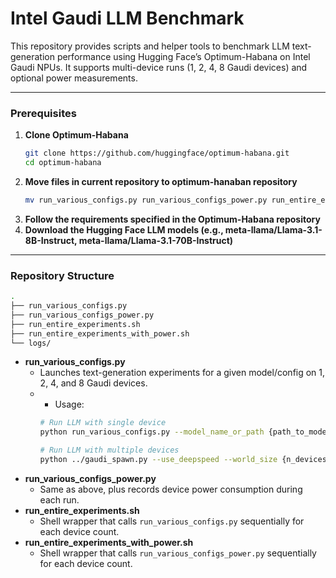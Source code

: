 # Intel Gaudi LLM Benchmark

This repository provides scripts and helper tools to benchmark LLM text-generation performance using Hugging Face’s Optimum-Habana on Intel Gaudi NPUs. It supports multi-device runs (1, 2, 4, 8 Gaudi devices) and optional power measurements.

---

### Prerequisites

1. **Clone Optimum-Habana**  
   ```bash
   git clone https://github.com/huggingface/optimum-habana.git
   cd optimum-habana
   ```
2. **Move files in current repository to optimum-hanaban repository**
    ```bash
   mv run_various_configs.py run_various_configs_power.py run_entire_experiments.sh run_entire_experiments_with_power.sh optimum-habana/examples/text-generation
   ```
3. **Follow the requirements specified in the Optimum-Habana repository**
4. **Download the Hugging Face LLM models (e.g., meta-llama/Llama-3.1-8B-Instruct, meta-llama/Llama-3.1-70B-Instruct)**
---

### Repository Structure
```bash
.
├── run_various_configs.py
├── run_various_configs_power.py
├── run_entire_experiments.sh
├── run_entire_experiments_with_power.sh
└── logs/
```

- **run_various_configs.py**  
  - Launches text-generation experiments for a given model/config on 1, 2, 4, and 8 Gaudi devices.
  - - Usage:  
    ```bash
    # Run LLM with single device
    python run_various_configs.py --model_name_or_path {path_to_model} --use_kv_cache --ignore_eos --dtype bf16 --bf16 --use_hpu_graphs --use_flash_attention --flash_attention_recompute --flash_attention_causal_mask --reuse_cache --attn_softmax_bf16 --merged-log-name {log_name}
    
    # Run LLM with multiple devices
    python ../gaudi_spawn.py --use_deepspeed --world_size {n_devices} run_various_configs.py --model_name_or_path {path_to_model} --use_kv_cache --ignore_eos --dtype bf16 --bf16 --use_hpu_graphs --use_flash_attention --flash_attention_recompute --flash_attention_causal_mask --reuse_cache --attn_softmax_bf16 --merged-log-name {log_name}
    ```  
- **run_various_configs_power.py**  
  - Same as above, plus records device power consumption during each run.  
- **run_entire_experiments.sh**  
  - Shell wrapper that calls `run_various_configs.py` sequentially for each device count.  
- **run_entire_experiments_with_power.sh**  
  - Shell wrapper that calls `run_various_configs_power.py` sequentially for each device count.  
